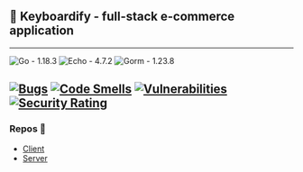 ## 🎹 Keyboardify - full-stack e-commerce application 
---
![Go - 1.18.3](https://img.shields.io/badge/Go-1.18.3-00a3cc?style=for-the-badge&logo=go&logoColor=white)
![Echo - 4.7.2](https://img.shields.io/badge/Echo-4.7.2-00a6c6?style=for-the-badge)
![Gorm - 1.23.8](https://img.shields.io/badge/Gorm-1.23.8-529ee2?style=for-the-badge)

[![Bugs](https://sonarcloud.io/api/project_badges/measure?project=FoxSaysDerp_keyboardify-server&metric=bugs)](https://sonarcloud.io/summary/new_code?id=FoxSaysDerp_keyboardify-server)
[![Code Smells](https://sonarcloud.io/api/project_badges/measure?project=FoxSaysDerp_keyboardify-server&metric=code_smells)](https://sonarcloud.io/summary/new_code?id=FoxSaysDerp_keyboardify-server)
[![Vulnerabilities](https://sonarcloud.io/api/project_badges/measure?project=FoxSaysDerp_keyboardify-server&metric=vulnerabilities)](https://sonarcloud.io/summary/new_code?id=FoxSaysDerp_keyboardify-server)
[![Security Rating](https://sonarcloud.io/api/project_badges/measure?project=FoxSaysDerp_keyboardify-server&metric=security_rating)](https://sonarcloud.io/summary/new_code?id=FoxSaysDerp_keyboardify-server)
---
### Repos 📝
- [Client](https://github.com/foxsaysderp/keyboardify-client)
- [Server](https://github.com/foxsaysderp/keyboardify-server)
